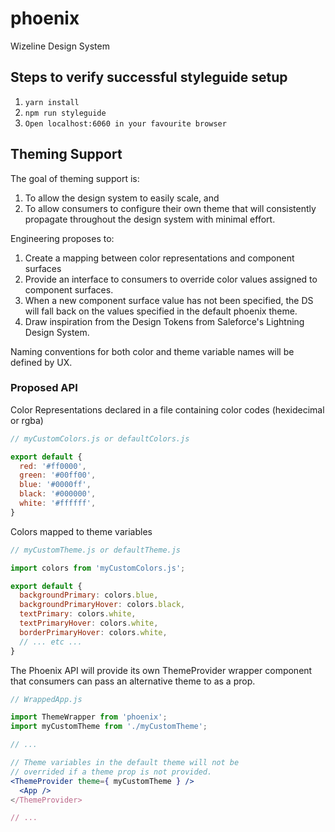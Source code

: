 # phoenix
Wizeline Design System

## Steps to verify successful styleguide setup

1. `yarn install`
2. `npm run styleguide`
3. `Open localhost:6060 in your favourite browser`


## Theming Support

The goal of theming support is:
1. To allow the design system to easily scale, and
2. To allow consumers to configure their own theme that will consistently propagate throughout the design system with minimal effort.

Engineering proposes to:
1. Create a mapping between color representations and component surfaces
2. Provide an interface to consumers to override color values assigned to component surfaces.
3. When a new component surface value has not been specified, the DS will fall back on the values specified in the default phoenix theme.
4. Draw inspiration from the Design Tokens from Saleforce's Lightning Design System.

Naming conventions for both color and theme variable names will be defined by UX.


### Proposed API

Color Representations declared in a file containing color codes (hexidecimal or rgba)

```jsx
// myCustomColors.js or defaultColors.js

export default {
  red: '#ff0000',
  green: '#00ff00',
  blue: '#0000ff',
  black: '#000000',
  white: '#ffffff',
}
```

Colors mapped to theme variables
```jsx
// myCustomTheme.js or defaultTheme.js

import colors from 'myCustomColors.js';

export default {
  backgroundPrimary: colors.blue,
  backgroundPrimaryHover: colors.black,
  textPrimary: colors.white,
  textPrimaryHover: colors.white,
  borderPrimaryHover: colors.white,
  // ... etc ...
}
```

The Phoenix API will provide its own ThemeProvider wrapper component that
consumers can pass an alternative theme to as a prop.

```jsx
// WrappedApp.js

import ThemeWrapper from 'phoenix';
import myCustomTheme from './myCustomTheme';

// ...

// Theme variables in the default theme will not be
// overrided if a theme prop is not provided.
<ThemeProvider theme={ myCustomTheme } />
  <App />
</ThemeProvider>

// ...
```
